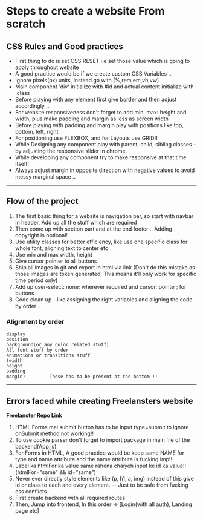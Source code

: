 # Steps to create a website From scratch

## CSS Rules and Good practices

- First thing to do is set CSS RESET i.e set those value which is going to apply throughout website
- A good practice would be if we create custom CSS Variables ..
- Ignore pixels(px) units, instead go with (%,rem,em,vh,vw)
- Main component 'div' initialize with #id and actual content initialize with .class
- Before playing with any element first give border and then adjust accordingly ..
- For website responsiveness don't forget to add min, max: height and width, plus make padding and margin as less as screen width
- Before playing with padding and margin play with positions like top, bottom, left, right
- For positioning use FLEXBOX, and for Layouts use GRID!!
- While Designing any component play with parent, child, sibling classes - by adjusting the responsive slider in chrome.
- While developing any component try to make responsive at that time itself!
- Always adjust margin in opposite direction with negative values to avoid messy marginal space ..

---

## Flow of the project

1. The first basic thing for a website is navigation bar, so start with navbar in header, Add up all the stuff which are required
2. Then come up with section part and at the end footer .. Adding copyright is optional!
3. Use utility classes for better efficiency, like use one specific class for whole font, aligning text to center etc
4. Use min and max width, height
5. Give cursor pointer to all buttons
6. Ship all images in git and export in html via link (Don't do this mistake as those images are token generated, This means it'll only work for specific time period only)
7. Add up user-select: none; wherever required and cursor: pointer; for buttons
8. Code clean up - like assigning the right variables and aligning the code by order ..

### Alignment by order

    display
    position
    background(or any color related stuff)
    All font stuff by order
    animations or transitions stuff
    (width
    height
    padding
    margin)         These has to be present at the bottom !!

---

## Errors faced while creating Freelansters website

[__Freelanster Repo Link__](https://github.com/Bhanu1776/Freelancers-Hub.git "Click to redirect GitHub Repo")

1. HTML Forms mei submit button has to be input type=submit to ignore onSubmit method not working!!
2. To use cookie parser don't forget to import package in main file of the backend(App.js)
3. For Forms in HTML, A good practice would be keep same NAME for type and name attribute and the name attribute is fucking imp!!
4. Label ka htmlFor ka value same rahena chaiyeh input ke id ka value!! (htmlFor="same" && id="same")
5. Never ever directly style elements like (p, h1, a, img) instead of this give id or class to each and every element. -- Just to be safe from fucking css conflicts
6. First create backend with all required routes
7. Then, Jump into frontend, In this order => [Login(with all auth), Landing page etc]
